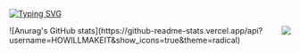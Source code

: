 [![Typing SVG](https://readme-typing-svg.demolab.com?font=Fira+Code&pause=1000&color=07F7BC&width=435&lines=%E8%80%90%E5%BF%83%E6%98%AF%E7%94%9F%E6%B4%BB%E7%9A%84%E5%85%B3%E9%94%AE)](https://git.io/typing-svg)

<div style="display: flex; gap: 20px; justify-content: center;">
  ![Anurag's GitHub stats](https://github-readme-stats.vercel.app/api?username=HOWILLMAKEIT&show_icons=true&theme=radical)
  <div align="center">
    <img src="https://github-readme-stats.vercel.app/api/top-langs/?username=HOWILLMAKEIT&layout=compact&theme=radical" />
  </div>
</div>




